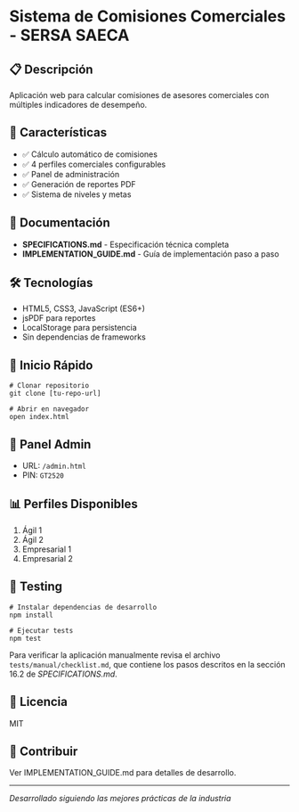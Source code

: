 # **Sistema de Comisiones Comerciales \- SERSA SAECA** 

## **📋 Descripción**

Aplicación web para calcular comisiones de asesores comerciales con múltiples indicadores de desempeño.

## **🚀 Características**

* ✅ Cálculo automático de comisiones  
* ✅ 4 perfiles comerciales configurables  
* ✅ Panel de administración  
* ✅ Generación de reportes PDF  
* ✅ Sistema de niveles y metas

## **📁 Documentación**

* **SPECIFICATIONS.md** \- Especificación técnica completa  
* **IMPLEMENTATION\_GUIDE.md** \- Guía de implementación paso a paso

## **🛠️ Tecnologías**

* HTML5, CSS3, JavaScript (ES6+)  
* jsPDF para reportes  
* LocalStorage para persistencia  
* Sin dependencias de frameworks

## **🏃 Inicio Rápido**

```shell
# Clonar repositorio
git clone [tu-repo-url]

# Abrir en navegador
open index.html
```

## **👤 Panel Admin**

* URL: `/admin.html`  
* PIN: `GT2520`

## **📊 Perfiles Disponibles**

1. Ágil 1  
2. Ágil 2  
3. Empresarial 1  
4. Empresarial 2

## **🧪 Testing**

```shell
# Instalar dependencias de desarrollo
npm install

# Ejecutar tests
npm test
```

Para verificar la aplicación manualmente revisa el archivo
`tests/manual/checklist.md`, que contiene los pasos descritos en la
sección 16.2 de *SPECIFICATIONS.md*.

## **📄 Licencia**

MIT

## **👥 Contribuir**

Ver IMPLEMENTATION\_GUIDE.md para detalles de desarrollo.

---

*Desarrollado siguiendo las mejores prácticas de la industria*


